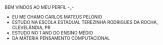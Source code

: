 BEM VINDOS AO MEU PERFIL -_-
- EU ME CHAMO CARLOS MATEUS PELONIO
- ESTUDO NA ESCOLA ESTADUAL TEREZINHA RODRIGUES DA ROCHA, CLEVELÂNDIA, PR
- ESTUDO NO 1 ANO DO ENSINO MÉDIO
- DA MÁTERIA PENSAMENTO COMPUTACIONAL
